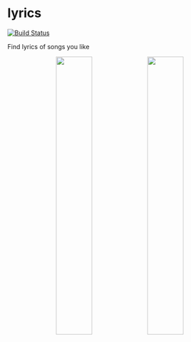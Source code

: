 # lyrics

[![Build Status](https://travis-ci.org/ameysunu/Lyrics.svg?branch=dev)](https://travis-ci.org/ameysunu/Lyrics)

Find lyrics of songs you like

<p align="center">
  <img src="https://drive.google.com/uc?export=view&id=1xOD9ST9Y344Z_VmMct-TU4KgVwaR-OGK" width="40%">
  <img src="https://drive.google.com/uc?export=view&id=12oOi85Q3dBsZrMKT4qnWyBg0sm5PksDA" width="40%">
</p>
